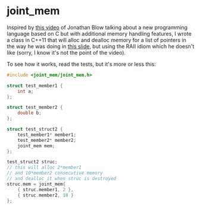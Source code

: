 joint_mem
=========

Inspired by [this video](https://www.youtube.com/watch?v=TH9VCN6UkyQ)
of Jonathan Blow talking about a new programming language based on C
but with additional memory handling features, I wrote a class in
C++11 that will alloc and dealloc memory for a list of pointers in
the way he was doing in [this slide](http://www.youtube.com/watch?v=TH9VCN6UkyQ&t=65m51s), but using the RAII idiom which he doesn't like (sorry, I know it's not
the point of the video).

To see how it works, read the tests, but it's more or less this:

```c++
#include <joint_mem/joint_mem.h>

struct test_member1 {
    int a;
};

struct test_member2 {
    double b;
};

struct test_struct2 {
    test_member1* member1;
    test_member2* member2;
    joint_mem mem;
};

test_struct2 struc;
// this will alloc 2*member1
// and 10*member2 consecutive memory
// and dealloc it when struc is destroyed
struc.mem = joint_mem{
	{ struc.member1, 2 },
	{ struc.member2, 10 }
};
```
